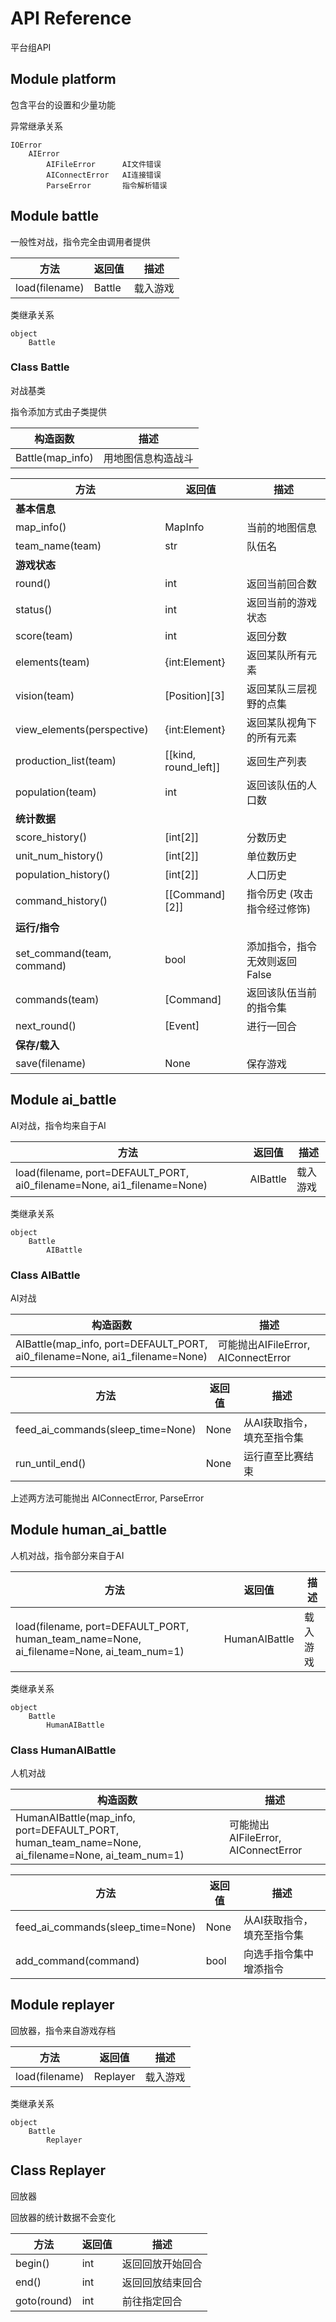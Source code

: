# API Reference
平台组API

## Module platform
包含平台的设置和少量功能

异常继承关系

    IOError
        AIError
            AIFileError      AI文件错误
            AIConnectError   AI连接错误
            ParseError       指令解析错误

## Module battle
一般性对战，指令完全由调用者提供

|      方法      | 返回值 |   描述   |
|----------------|--------|----------|
| load(filename) | Battle | 载入游戏 |

类继承关系

    object
        Battle

### Class Battle
对战基类

指令添加方式由子类提供

|     构造函数     |        描述        |
|------------------|--------------------|
| Battle(map_info) | 用地图信息构造战斗 |

|            方法            |        返回值        |              描述             |
|----------------------------|----------------------|-------------------------------|
| **基本信息**               |                      |                               |
| map_info()                 | MapInfo              | 当前的地图信息                |
| team_name(team)            | str                  | 队伍名                        |
| **游戏状态**               |                      |                               |
| round()                    | int                  | 返回当前回合数                |
| status()                   | int                  | 返回当前的游戏状态            |
| score(team)                | int                  | 返回分数                      |
| elements(team)             | {int:Element}        | 返回某队所有元素              |
| vision(team)               | [Position][3]        | 返回某队三层视野的点集        |
| view_elements(perspective) | {int:Element}        | 返回某队视角下的所有元素      |
| production_list(team)      | [[kind, round_left]] | 返回生产列表                  |
| population(team)           | int                  | 返回该队伍的人口数            |
| **统计数据**               |                      |                               |
| score_history()            | [int[2]]             | 分数历史                      |
| unit_num_history()         | [int[2]]             | 单位数历史                    |
| population_history()       | [int[2]]             | 人口历史                      |
| command_history()          | [[Command][2]]       | 指令历史 (攻击指令经过修饰)   |
| **运行/指令**              |                      |                               |
| set_command(team, command) | bool                 | 添加指令，指令无效则返回False |
| commands(team)             | [Command]            | 返回该队伍当前的指令集        |
| next_round()               | [Event]              | 进行一回合                    |
| **保存/载入**              |                      |                               |
| save(filename)             | None                 | 保存游戏                      |


## Module ai_battle
AI对战，指令均来自于AI

|                                   方法                                  |  返回值  |   描述   |
|-------------------------------------------------------------------------|----------|----------|
| load(filename, port=DEFAULT_PORT, ai0_filename=None, ai1_filename=None) | AIBattle | 载入游戏 |

类继承关系

    object
        Battle
            AIBattle

### Class AIBattle
AI对战

|                                   构造函数                                  |                 描述                |
|-----------------------------------------------------------------------------|-------------------------------------|
| AIBattle(map_info, port=DEFAULT_PORT, ai0_filename=None, ai1_filename=None) | 可能抛出AIFileError, AIConnectError |

|        方法        | 返回值 |            描述            |
|--------------------|--------|----------------------------|
| feed_ai_commands(sleep_time=None) | None   | 从AI获取指令，填充至指令集 |
| run_until_end()    | None   | 运行直至比赛结束           |

上述两方法可能抛出 AIConnectError, ParseError


## Module human_ai_battle
人机对战，指令部分来自于AI

|                                           方法                                           |    返回值     |   描述   |
|------------------------------------------------------------------------------------------|---------------|----------|
| load(filename, port=DEFAULT_PORT, human_team_name=None, ai_filename=None, ai_team_num=1) | HumanAIBattle | 载入游戏 |

类继承关系

    object
        Battle
            HumanAIBattle

### Class HumanAIBattle
人机对战

|                                              构造函数                                             |                 描述                |
|---------------------------------------------------------------------------------------------------|-------------------------------------|
| HumanAIBattle(map_info, port=DEFAULT_PORT, human_team_name=None, ai_filename=None, ai_team_num=1) | 可能抛出AIFileError, AIConnectError |

|         方法         | 返回值 |            描述            |
|----------------------|--------|----------------------------|
| feed_ai_commands(sleep_time=None)   | None   | 从AI获取指令，填充至指令集 |
| add_command(command) | bool   | 向选手指令集中增添指令     |


## Module replayer
回放器，指令来自游戏存档

|      方法      |  返回值  |   描述   |
|----------------|----------|----------|
| load(filename) | Replayer | 载入游戏 |

类继承关系

    object
        Battle
            Replayer

## Class Replayer
回放器

回放器的统计数据不会变化

|     方法    | 返回值 |       描述       |
|-------------|--------|------------------|
| begin()     | int    | 返回回放开始回合 |
| end()       | int    | 返回回放结束回合 |
| goto(round) | int    | 前往指定回合     |
